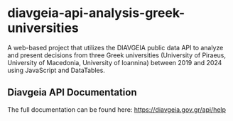 # diavgeia-api-analysis-greek-universities
A web-based project that utilizes the DIAVGEIA public data API to analyze and present decisions from three Greek universities (University of Piraeus, University of Macedonia, University of Ioannina) between 2019 and 2024 using JavaScript and DataTables.

## Diavgeia API Documentation
The full documentation can be found here: https://diavgeia.gov.gr/api/help
